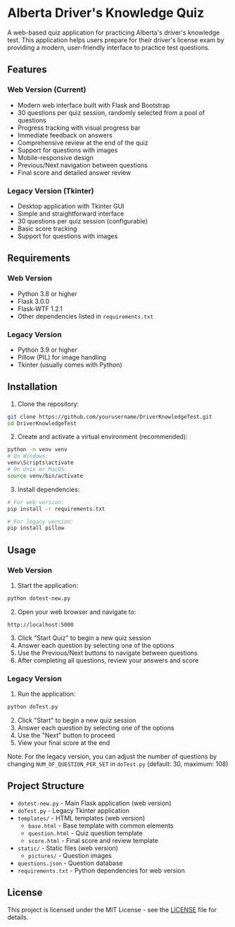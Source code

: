 # Alberta Driver's Knowledge Quiz

A web-based quiz application for practicing Alberta's driver's knowledge test. This application helps users prepare for their driver's license exam by providing a modern, user-friendly interface to practice test questions.

## Features

### Web Version (Current)
- Modern web interface built with Flask and Bootstrap
- 30 questions per quiz session, randomly selected from a pool of questions
- Progress tracking with visual progress bar
- Immediate feedback on answers
- Comprehensive review at the end of the quiz
- Support for questions with images
- Mobile-responsive design
- Previous/Next navigation between questions
- Final score and detailed answer review

### Legacy Version (Tkinter)
- Desktop application with Tkinter GUI
- Simple and straightforward interface
- 30 questions per quiz session (configurable)
- Basic score tracking
- Support for questions with images

## Requirements

### Web Version
- Python 3.8 or higher
- Flask 3.0.0
- Flask-WTF 1.2.1
- Other dependencies listed in `requirements.txt`

### Legacy Version
- Python 3.9 or higher
- Pillow (PIL) for image handling
- Tkinter (usually comes with Python)

## Installation

1. Clone the repository:
```bash
git clone https://github.com/yourusername/DriverKnowledgeTest.git
cd DriverKnowledgeTest
```

2. Create and activate a virtual environment (recommended):
```bash
python -m venv venv
# On Windows:
venv\Scripts\activate
# On Unix or MacOS:
source venv/bin/activate
```

3. Install dependencies:
```bash
# For web version:
pip install -r requirements.txt

# For legacy version:
pip install pillow
```

## Usage

### Web Version
1. Start the application:
```bash
python dotest-new.py
```

2. Open your web browser and navigate to:
```
http://localhost:5000
```

3. Click "Start Quiz" to begin a new quiz session
4. Answer each question by selecting one of the options
5. Use the Previous/Next buttons to navigate between questions
6. After completing all questions, review your answers and score

### Legacy Version
1. Run the application:
```bash
python doTest.py
```

2. Click "Start" to begin a new quiz session
3. Answer each question by selecting one of the options
4. Use the "Next" button to proceed
5. View your final score at the end

Note: For the legacy version, you can adjust the number of questions by changing `NUM_OF_QUESTION_PER_SET` in `doTest.py` (default: 30, maximum: 108)

## Project Structure

- `dotest-new.py` - Main Flask application (web version)
- `doTest.py` - Legacy Tkinter application
- `templates/` - HTML templates (web version)
  - `base.html` - Base template with common elements
  - `question.html` - Quiz question template
  - `score.html` - Final score and review template
- `static/` - Static files (web version)
  - `pictures/` - Question images
- `questions.json` - Question database
- `requirements.txt` - Python dependencies for web version

## License

This project is licensed under the MIT License - see the [LICENSE](LICENSE) file for details.
